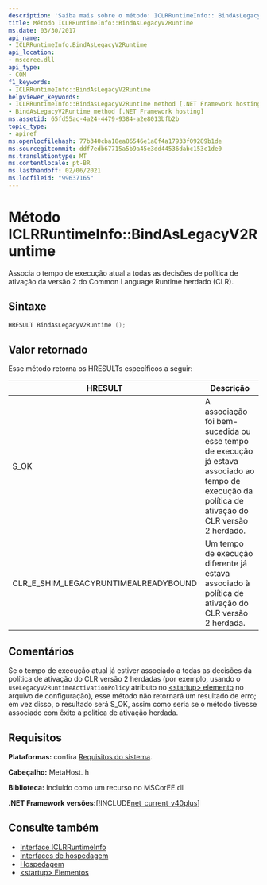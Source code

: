 ```yaml
---
description: 'Saiba mais sobre o método: ICLRRuntimeInfo:: BindAsLegacyV2Runtime'
title: Método ICLRRuntimeInfo::BindAsLegacyV2Runtime
ms.date: 03/30/2017
api_name:
- ICLRRuntimeInfo.BindAsLegacyV2Runtime
api_location:
- mscoree.dll
api_type:
- COM
f1_keywords:
- ICLRRuntimeInfo::BindAsLegacyV2Runtime
helpviewer_keywords:
- ICLRRuntimeInfo::BindAsLegacyV2Runtime method [.NET Framework hosting]
- BindAsLegacyV2Runtime method [.NET Framework hosting]
ms.assetid: 65fd55ac-4a24-4479-9384-a2e8013bfb2b
topic_type:
- apiref
ms.openlocfilehash: 77b340cba18ea86546e1a8f4a17933f09289b1de
ms.sourcegitcommit: ddf7edb67715a5b9a45e3dd44536dabc153c1de0
ms.translationtype: MT
ms.contentlocale: pt-BR
ms.lasthandoff: 02/06/2021
ms.locfileid: "99637165"
---
```

# <a name="iclrruntimeinfobindaslegacyv2runtime-method"></a>Método ICLRRuntimeInfo::BindAsLegacyV2Runtime

Associa o tempo de execução atual a todas as decisões de política de ativação da versão 2 do Common Language Runtime herdado (CLR).  
  
## <a name="syntax"></a>Sintaxe  
  
```cpp  
HRESULT BindAsLegacyV2Runtime ();  
```  
  
## <a name="return-value"></a>Valor retornado  

 Esse método retorna os HRESULTs específicos a seguir:  
  
|HRESULT|Descrição|  
|-------------|-----------------|  
|S_OK|A associação foi bem-sucedida ou esse tempo de execução já estava associado ao tempo de execução da política de ativação do CLR versão 2 herdado.|  
|CLR_E_SHIM_LEGACYRUNTIMEALREADYBOUND|Um tempo de execução diferente já estava associado à política de ativação do CLR versão 2 herdada.|  
  
## <a name="remarks"></a>Comentários  

 Se o tempo de execução atual já estiver associado a todas as decisões da política de ativação do CLR versão 2 herdadas (por exemplo, usando o `useLegacyV2RuntimeActivationPolicy` atributo no [ \<startup> elemento](../../configure-apps/file-schema/startup/startup-element.md) no arquivo de configuração), esse método não retornará um resultado de erro; em vez disso, o resultado será S_OK, assim como seria se o método tivesse associado com êxito a política de ativação herdada.  
  
## <a name="requirements"></a>Requisitos  

 **Plataformas:** confira [Requisitos do sistema](../../get-started/system-requirements.md).  
  
 **Cabeçalho:** MetaHost. h  
  
 **Biblioteca:** Incluído como um recurso no MSCorEE.dll  
  
 **.NET Framework versões:**[!INCLUDE[net_current_v40plus](../../../../includes/net-current-v40plus-md.md)]  
  
## <a name="see-also"></a>Consulte também

- [Interface ICLRRuntimeInfo](iclrruntimeinfo-interface.md)
- [Interfaces de hospedagem](hosting-interfaces.md)
- [Hospedagem](index.md)
- [\<startup> Elementos](../../configure-apps/file-schema/startup/startup-element.md)
